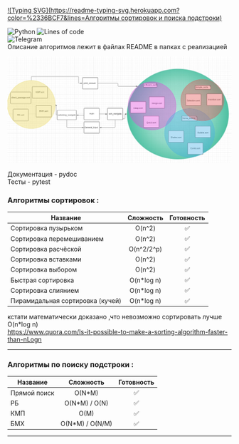 [![Typing SVG](https://readme-typing-svg.herokuapp.com?color=%2336BCF7&lines=Алгоритмы сортировок и поиска подстроки)](https://git.io/typing-svg)

![Python](https://img.shields.io/badge/python-3670A0?style=for-the-badge&logo=python&logoColor=ffdd54)
![Lines of code](https://img.shields.io/tokei/lines/github/88888812/algorithms?color=brightgreen)
</br>
<img alt="Telegram" src="https://img.shields.io/badge/nikitosk_a-2CA5E0?style=for-the-badge&logo=telegram&logoColor=white" />
</br>
Описание алгоритмов лежит в файлах README в папках с реализацией </br>

![pic](pic/uml.jpg)

Документация -  pydoc  </br>
Тесты - pytest 
<h3>Алгоритмы сортировок : </h3>

| Название                         | Сложность  |          Готовность       |
|----------------------------------|:----------:|:-------------------------:|
| Сортировка пузырьком             |   O(n^2)   |      :white_check_mark:   |
| Сортировка перемешиванием        |   O(n^2)   |      :white_check_mark:   |
| Сортировка расчёской             | O(n^2/2^p) |      :white_check_mark:   |
| Сортировка вставками             |   O(n^2)   |      :white_check_mark:   |
| Сортировка выбором               |   O(n^2)   |      :white_check_mark:   |
| Быстрая сортировка               | O(n*log n) |      :white_check_mark:   |
| Сортировка слиянием              | O(n*log n) |      :white_check_mark:   |
| Пирамидальная сортировка (кучей) | O(n*log n) |    :white_check_mark:     |

кстати математически доказано ,что невозможно сортировать лучше O(n*log n) </br>
https://www.quora.com/Is-it-possible-to-make-a-sorting-algorithm-faster-than-nLogn



---------------------------------------------------------
<h3>Алгоритмы по поиску подстроки : </h3>

| Название     |    Сложность    |      Готовность      |
|--------------|:---------------:|:--------------------:|
| Прямой поиск |     O(N*M)      |  :white_check_mark: |
| РБ           |  O(N*M) / O(N)  |   :white_check_mark: |
| КМП          |      O(M)       |  :white_check_mark:  |
| БМХ          | O(N*M) / O(N/M) | :white_check_mark:   |

---------------------------------------------------------

[//]: # (Алгоритм Ахо — Корасик? )



